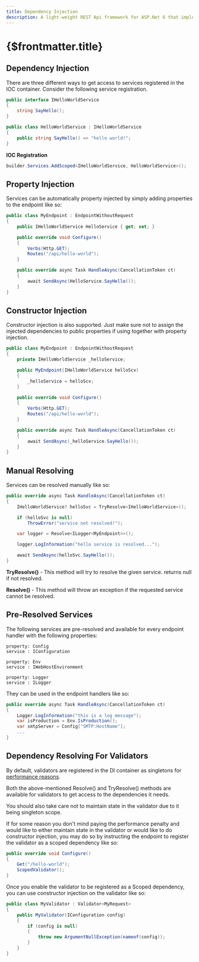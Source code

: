 ```yaml
---
title: Dependency Injection
description: A light-weight REST Api framework for ASP.Net 6 that implements REPR (Request-Endpoint-Response) Pattern.
---
```


# {$frontmatter.title}

## Dependency Injection

There are three different ways to get access to services registered in the IOC container.
Consider the following service registration.

```cs |title=HelloWorldService.cs
public interface IHelloWorldService
{
    string SayHello();
}

public class HelloWorldService : IHelloWorldService
{
    public string SayHello() => "hello world!";
}
```

**IOC Registration**

```cs |title=Program.cs
builder.Services.AddScoped<IHelloWorldService, HelloWorldService>();
```

## Property Injection

Services can be automatically property injected by simply adding properties to the endpoint like so:

```cs |title=MyEndpoint.cs
public class MyEndpoint : EndpointWithoutRequest
{
    public IHelloWorldService HelloService { get; set; }

    public override void Configure()
    {
        Verbs(Http.GET);
        Routes("/api/hello-world");
    }

    public override async Task HandleAsync(CancellationToken ct)
    {
        await SendAsync(HelloService.SayHello());
    }
}
```

## Constructor Injection

Constructor injection is also supported. Just make sure not to assign the injected dependencies to public properties if using together with property injection.

```cs |title=MyEndpoint.cs
public class MyEndpoint : EndpointWithoutRequest
{
    private IHelloWorldService _helloService;

    public MyEndpoint(IHelloWorldService helloScv)
    {
        _helloService = helloScv;
    }

    public override void Configure()
    {
        Verbs(Http.GET);
        Routes("/api/hello-world");
    }

    public override async Task HandleAsync(CancellationToken ct)
    {
        await SendAsync(_helloService.SayHello());
    }
}

```

## Manual Resolving

Services can be resolved manually like so:

```cs
public override async Task HandleAsync(CancellationToken ct)
{
    IHelloWorldService? helloSvc = TryResolve<IHelloWorldService>();

    if (helloSvc is null)
        ThrowError("service not resolved!");

    var logger = Resolve<ILogger<MyEndpoint>>();

    logger.LogInformation("hello service is resolved...");

    await SendAsync(helloSvc.SayHello());
}
```

**TryResolve()** - This method will try to resolve the given service. returns null if not resolved.

**Resolve()** - This method will throw an exception if the requested service cannot be resolved.

## Pre-Resolved Services

The following services are pre-resolved and available for every endpoint handler with the following properties:

```
property: Config
service : IConfiguration

property: Env
service : IWebHostEnvironment

property: Logger
service : ILogger
```

They can be used in the endpoint handlers like so:

```cs
public override async Task HandleAsync(CancellationToken ct)
{
    Logger.LogInformation("this is a log message");
    var isProduction = Env.IsProduction();
    var smtpServer = Config["SMTP:HostName"];
    ...
}
```

## Dependency Resolving For Validators

By default, validators are registered in the DI container as singletons for [performance reasons](/benchmarks).

Both the above-mentioned Resolve() and TryResolve() methods are available for validators to get access to the dependencies it needs.

You should also take care not to maintain state in the validator due to it being singleton scope.

If for some reason you don't mind paying the performance penalty and would like to either maintain state in the validator or would like to do constructor injection, you may do so by instructing the endpoint to register the validator as a scoped dependency like so:

```cs
public override void Configure()
{
    Get("/hello-world");
    ScopedValidator();
}
```

Once you enable the validator to be registered as a Scoped dependency, you can use constructor injection on the validator like so:

```cs
public class MyValidator : Validator<MyRequest>
{
    public MyValidator(IConfiguration config)
    {
        if (config is null)
        {
            throw new ArgumentNullException(nameof(config));
        }
    }
}
```
